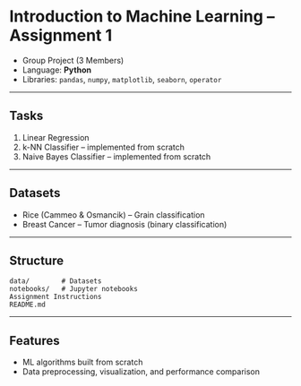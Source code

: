 # Introduction to Machine Learning – Assignment 1

- Group Project (3 Members)
- Language: **Python**
- Libraries: `pandas`, `numpy`, `matplotlib`, `seaborn`, `operator`
---
## Tasks
1) Linear Regression
2) k-NN Classifier – implemented from scratch
3) Naive Bayes Classifier – implemented from scratch
---
## Datasets
- Rice (Cammeo & Osmancik) – Grain classification
- Breast Cancer – Tumor diagnosis (binary classification)
---
## Structure
```
data/        # Datasets
notebooks/   # Jupyter notebooks
Assignment Instructions
README.md
```
---
## Features
- ML algorithms built from scratch
- Data preprocessing, visualization, and performance comparison
